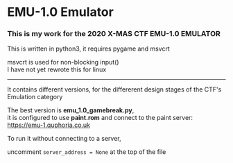 # EMU-1.0 Emulator
### This is my work for the 2020 X-MAS CTF EMU-1.0 EMULATOR
This is written in python3, it requires pygame and msvcrt  

msvcrt is used for non-blocking input()  
I have not yet rewrote this for linux

---

It contains different versions, for the differerent design stages of the CTF's Emulation category

The best version is **emu_1.0_gamebreak.py**,  
it is configured to use **paint.rom** and connect to the paint server:  
https://emu-1.quphoria.co.uk

To run it without connecting to a server,

uncomment `server_address = None` at the top of the file

